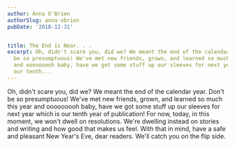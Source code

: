 ```yaml
---
author: Anna O'Brien
authorSlug: anna-obrien
pubDate: '2018-12-31'


title: The End is Near. . .
excerpt: Oh, didn't scare you, did we? We meant the end of the calendar year. Don't
  be so presumptuous! We've met new friends, grown, and learned so much this year
  and ooooooooh baby, have we got some stuff up our sleeves for next year which is
  our tenth...
---
```

Oh, didn't scare you, did we? We meant the end of the calendar year. Don't be so presumptuous! We've met new friends, grown, and learned so much this year and ooooooooh baby, have we got some stuff up our sleeves for next year which is our tenth year of publication! For now, today, in this moment, we won't dwell on resolutions. We're dwelling instead on stories and writing and how good that makes us feel. With that in mind, have a safe and pleasant New Year's Eve, dear readers. We'll catch you on the flip side.